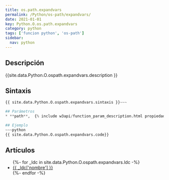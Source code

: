 ```yaml
---
title: os.path.expandvars
permalink: /Python/os-path/expandvars/
date: 2021-01-01
key: Python.O.os.path.expandvars
category: python
tags: ['funcion python', 'os-path']
sidebar: 
  nav: python
---
```


## Descripción
{{site.data.Python.O.ospath.expandvars.description }}

## Sintaxis
~~~python
{{ site.data.Python.O.ospath.expandvars.sintaxis }}~~~

## Parámetros
* **path**,  {% include w3api/function_param_description.html propiedad=site.data.Python.O.os.path.expandvars valor="path" %}

## Ejemplo
~~~python
{{ site.data.Python.O.ospath.expandvars.code}}
~~~

## Artículos
<ul>
{%- for _ldc in site.data.Python.O.ospath.expandvars.ldc -%}
   <li>
       <a href="{{_ldc['url'] }}">{{ _ldc['nombre'] }}</a>
   </li>
{%- endfor -%}
</ul>
